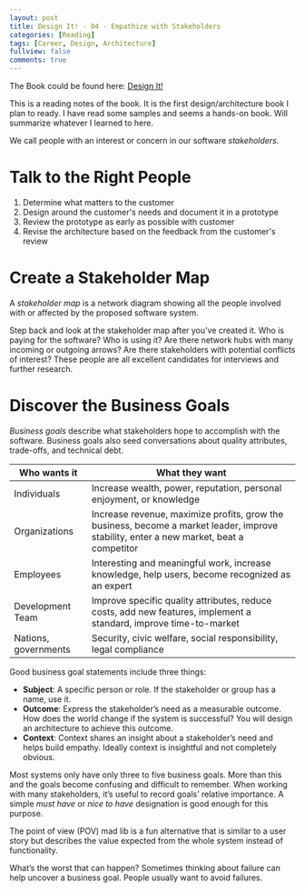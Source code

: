 ```yaml
---
layout: post
title: Design It! - 04 - Empathize with Stakeholders
categories: [Reading]
tags: [Career, Design, Architecture]
fullview: false
comments: true
---
```


The Book could be found here: [Design It!](https://www.amazon.com/Design-Programmer-Architect-Pragmatic-Programmers/dp/1680502093/ref=sr_1_1?ie=UTF8&qid=1540791825&sr=8-1&keywords=design+it%21)

This is a reading notes of the book. It is the first design/architecture book I plan to ready. I have read some samples and seems a hands-on book. Will summarize whatever I learned to here.

We call people with an interest or concern in our software *stakeholders*.

# Talk to the Right People

1. Determine what matters to the customer
2. Design around the customer's needs and document it in a prototype
3. Review the prototype as early as possible with customer
4. Revise the architecture based on the feedback from the customer's review

# Create a Stakeholder Map

A *stakeholder map* is a network diagram showing all the people involved with or affected by the proposed software system.

Step back and look at the stakeholder map after you’ve created it. Who is paying for the software? Who is using it? Are there network hubs with many incoming or outgoing arrows? Are there stakeholders with potential conflicts of interest? These people are all excellent candidates for interviews and further research.

# Discover the Business Goals

*Business goals* describe what stakeholders hope to accomplish with the software. Business goals also seed conversations about quality attributes, trade-offs, and technical debt.

| Who wants it | What they want |
|----|-------------------|
| Individuals | Increase wealth, power, reputation, personal enjoyment, or knowledge |
| Organizations | Increase revenue, maximize profits, grow the business, become a market leader, improve stability, enter a new market, beat a competitor |
| Employees | Interesting and meaningful work, increase knowledge, help users, become recognized as an expert |
| Development Team | Improve specific quality attributes, reduce costs, add new features, implement a standard, improve time-to-market |
| Nations, governments | Security, civic welfare, social responsibility, legal compliance |

Good business goal statements include three things:

* **Subject**: A specific person or role. If the stakeholder or group has a name, use it.
* **Outcome**: Express the stakeholder’s need as a measurable outcome. How does the world change if the system is successful? You will design an architecture to achieve this outcome.
* **Context**: Context shares an insight about a stakeholder’s need and helps build empathy. Ideally context is insightful and not completely obvious.

Most systems only have only three to five business goals. More than this and the goals become confusing and difficult to remember. When working with many stakeholders, it’s useful to record goals’ relative importance. A simple *must have* or *nice to have* designation is good enough for this purpose.

The point of view (POV) mad lib is a fun alternative that is similar to a user story but describes the value expected from the whole system instead of functionality.

What’s the worst that can happen? Sometimes thinking about failure can help uncover a business goal. People usually want to avoid failures.